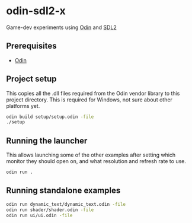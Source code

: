 # odin-sdl2-x

Game-dev experiments using [Odin](https://odin-lang.org/) and [SDL2](https://www.libsdl.org/)

## Prerequisites

- [Odin](https://odin-lang.org/)

## Project setup

This copies all the .dll files required from the Odin vendor library to this
project directory. This is required for Windows, not sure about other platforms
yet.

```sh
odin build setup/setup.odin -file
./setup
```

## Running the launcher

This allows launching some of the other examples after setting which monitor
they should open on, and what resolution and refresh rate to use.

```sh
odin run .
```

## Running standalone examples

```sh
odin run dynamic_text/dynamic_text.odin -file
odin run shader/shader.odin -file
odin run ui/ui.odin -file
```
